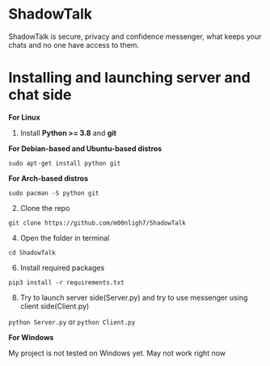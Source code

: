 # ShadowTalk
ShadowTalk is secure, privacy and confidence messenger, what keeps your chats and no one have access to them.

# Installing and launching server and chat side

**For Linux**

1) Install **Python >= 3.8** and **git**

  **For Debian-based and Ubuntu-based distros**
  
  `sudo apt-get install python git`

  **For Arch-based distros**
  
  `sudo pacman -S python git`

2) Clone the repo
   
`git clone https://github.com/m00nligh7/ShadowTalk`

4) Open the folder in terminal
   
`cd ShadowTalk`

6) Install required packages
   
`pip3 install -r requirements.txt`

8) Try to launch server side(Server.py) and try to use messenger using client side(Client.py)
   
`python Server.py` or `python Client.py`

**For Windows**

My project is not tested on Windows yet. May not work right now
